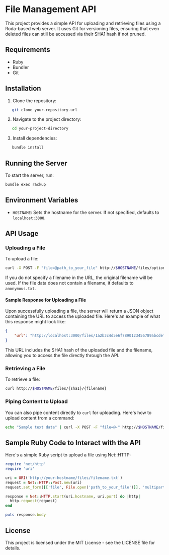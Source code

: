 # File Management API

This project provides a simple API for uploading and retrieving files using a Roda-based web server. It uses Git for versioning files, ensuring that even deleted files can still be accessed via their SHA1 hash if not pruned.

## Requirements

-   Ruby
-   Bundler
-   Git

## Installation

1. Clone the repository:

```bash
   git clone your-repository-url
```

2. Navigate to the project directory:

```bash
   cd your-project-directory
```

3. Install dependencies:

```bash
   bundle install
```

## Running the Server

To start the server, run:

```bash
bundle exec rackup
```

## Environment Variables

-   `HOSTNAME`: Sets the hostname for the server. If not specified, defaults to `localhost:3000`.

## API Usage

### Uploading a File

To upload a file:

```bash
curl -X POST -F "file=@path_to_your_file" http://$HOSTNAME/files/optional_filename_here
```

If you do not specify a filename in the URL, the original filename will be used. If the file data does not contain a filename, it defaults to `anonymous.txt`.

#### Sample Response for Uploading a File

Upon successfully uploading a file, the server will return a JSON object containing the URL to access the uploaded file. Here's an example of what this response might look like:

```json
{
    "url": "http://localhost:3000/files/1a2b3c4d5e6f7890123456789abcdef01234567/sample.txt"
}
```

This URL includes the SHA1 hash of the uploaded file and the filename, allowing you to access the file directly through the API.

### Retrieving a File

To retrieve a file:

```bash
curl http://$HOSTNAME/files/{sha1}/{filename}
```

### Piping Content to Upload

You can also pipe content directly to `curl` for uploading. Here's how to upload content from a command:

```bash
echo "Sample text data" | curl -X POST -F "file=@-" http://$HOSTNAME/files/sample.txt
```

## Sample Ruby Code to Interact with the API

Here's a simple Ruby script to upload a file using Net::HTTP:

```ruby
require 'net/http'
require 'uri'

uri = URI('http://your-hostname/files/filename.txt')
request = Net::HTTP::Post.new(uri)
request.set_form([['file', File.open('path_to_your_file')]], 'multipart/form-data')

response = Net::HTTP.start(uri.hostname, uri.port) do |http|
  http.request(request)
end

puts response.body
```

## License

This project is licensed under the MIT License - see the LICENSE file for details.

